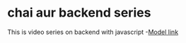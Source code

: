 # chai aur backend series

This is video series on backend with javascript
-[Model link](https://app.eraser.io/workspace/YtPqZ1VogxGy1jzIDkzj)
